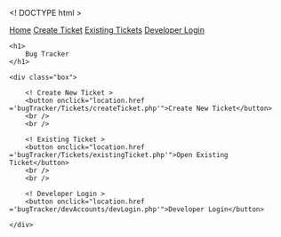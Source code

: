 <! DOCTYPE html >
<meta charset="utf-8" />
<meta name="viewport" content="width=devicewidth, initial sclae=1.0" />
<link rel="stylesheet" href="bugTracker/styles.css" />

<html lang="en">

<body>
    <nav class="topnav">
        <a href="bugTracker/index.php">Home</a>
        <a href="bugTracker/Tickets/createTicket.php">Create Ticket</a>
        <a href="bugTracker/Tickets/existingTicket.php">Existing Tickets</a>
        <a href="bugTracker/devAccounts/devLogin.php">Developer Login</a>
    </nav>

    <h1>
        Bug Tracker
    </h1>

    <div class="box">
        
        <! Create New Ticket >
        <button onclick="location.href ='bugTracker/Tickets/createTicket.php'">Create New Ticket</button>
        <br />
        <br />
        
        <! Existing Ticket >
        <button onclick="location.href ='bugTracker/Tickets/existingTicket.php'">Open Existing Ticket</button>
        <br />
        <br />
        
        <! Developer Login >
        <button onclick="location.href ='bugTracker/devAccounts/devLogin.php'">Developer Login</button>

    </div>
</body>

<br />
<br />
<br />
<br />
</html>
